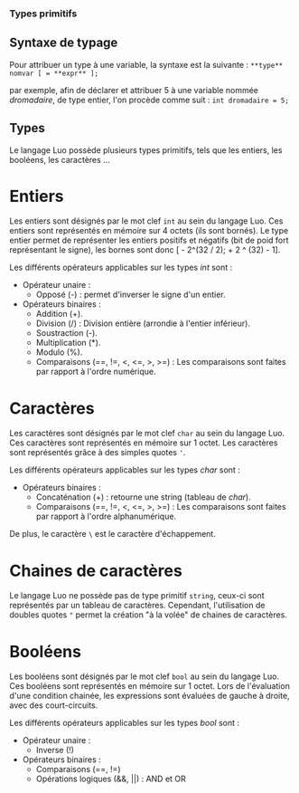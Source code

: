 ### Types primitifs

## Syntaxe de typage

Pour attribuer un type à une variable, la syntaxe est la suivante :
`**type** nomvar [ = **expr** ];`

par exemple, afin de déclarer et attribuer 5 à une variable nommée *dromadaire*, de type entier, l'on procède comme suit :
`int dromadaire = 5;`

## Types

Le langage Luo possède plusieurs types primitifs, tels que les entiers, les booléens, les caractères ...

# Entiers
Les entiers sont désignés par le mot clef `int` au sein du langage Luo. Ces entiers sont représentés en mémoire sur 4 octets (ils sont bornés).
Le type entier permet de représenter les entiers positifs et négatifs (bit de poid fort représentant le signe), les bornes sont donc [ - 2^(32 / 2); + 2 ^ (32) - 1].

Les différents opérateurs applicables sur les types *int* sont :
- Opérateur unaire :
  - Opposé (-) : permet d'inverser le signe d'un entier. 
- Opérateurs binaires :
  - Addition (+).
  - Division (/) : Division entière (arrondie à l'entier inférieur).
  - Soustraction (-).
  - Multiplication (*).
  - Modulo (%).
  - Comparaisons (==, !=, <, <=, >, >=) : Les comparaisons sont faites par rapport à l'ordre numérique.

# Caractères
Les caractères sont désignés par le mot clef `char` au sein du langage Luo. Ces caractères sont représentés en mémoire sur 1 octet.
Les caractères sont représentés grâce à des simples quotes `'`.

Les différents opérateurs applicables sur les types *char* sont :
- Opérateurs binaires :
  - Concaténation (+) : retourne une string (tableau de *char*).
  - Comparaisons (==, !=, <, <=, >, >=) : Les comparaisons sont faites par rapport à l'ordre alphanumérique.

De plus, le caractère `\` est le caractère d'échappement.

# Chaines de caractères
Le langage Luo ne possède pas de type primitif `string`, ceux-ci sont représentés par un tableau de caractères. Cependant, l'utilisation de doubles quotes `"` permet la création "à la volée" de chaines de caractères.

# Booléens
Les booléens sont désignés par le mot clef `bool` au sein du langage Luo. Ces booléens sont représentés en mémoire sur 1 octet.
Lors de l'évaluation d'une condition chainée, les expressions sont évaluées de gauche à droite, avec des court-circuits.

Les différents opérateurs applicables sur les types *bool* sont :
- Opérateur unaire :
  - Inverse (!) 
- Opérateurs binaires :
  - Comparaisons (==, !=)
  - Opérations logiques (&&,  ||) : AND et OR
